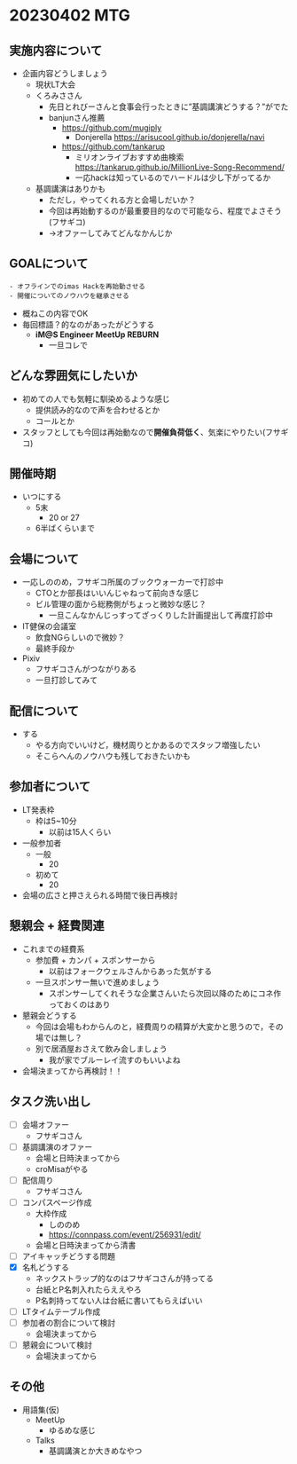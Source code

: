 # 20230402 MTG

## 実施内容について

- 企画内容どうしましょう
  - 現状LT大会
  - くろみささん
    - 先日とれびーさんと食事会行ったときに”基調講演どうする？”がでた
    - banjunさん推薦
      - https://github.com/mugiply
        - Donjerella <https://arisucool.github.io/donjerella/navi>
      - https://github.com/tankarup
        - ミリオンライブおすすめ曲検索 <https://tankarup.github.io/MillionLive-Song-Recommend/>
        - 一応hackは知っているのでハードルは少し下がってるか
  - 基調講演はありかも
    - ただし，やってくれる方と会場しだいか？
    - 今回は再始動するのが最重要目的なので可能なら、程度でよさそう(フサギコ)
    - →オファーしてみてどんなかんじか

## GOALについて

```text
- オフラインでのimas Hackを再始動させる
- 開催についてのノウハウを継承させる
```

- 概ねこの内容でOK
- 毎回標語？的なのがあったがどうする
  - **iM@S Engineer MeetUp REBURN**
    - 一旦コレで

## どんな雰囲気にしたいか

- 初めての人でも気軽に馴染めるような感じ
  - 提供読み的なので声を合わせるとか
  - コールとか
- スタッフとしても今回は再始動なので**開催負荷低く**、気楽にやりたい(フサギコ)

## 開催時期

- いつにする
  - 5末
    - 20 or 27
  - 6半ばくらいまで

## 会場について

- 一応しののめ，フサギコ所属のブックウォーカーで打診中
  - CTOとか部長はいいんじゃねって前向きな感じ
  - ビル管理の面から総務側がちょっと微妙な感じ？
    - 一旦こんなかんじっすってざっくりした計画提出して再度打診中
- IT健保の会議室
  - 飲食NGらしいので微妙？
  - 最終手段か
- Pixiv
  - フサギコさんがつながりある
  - 一旦打診してみて

## 配信について

- する
  - やる方向でいいけど，機材周りとかあるのでスタッフ増強したい
  - そこらへんのノウハウも残しておきたいかも

## 参加者について

- LT発表枠
  - 枠は5~10分
    - 以前は15人くらい
- 一般参加者
  - 一般
    - 20
  - 初めて
    - 20
- 会場の広さと押さえられる時間で後日再検討

## 懇親会 + 経費関連

- これまでの経費系
  - 参加費 + カンパ + スポンサーから
    - 以前はフォークウェルさんからあった気がする
  - 一旦スポンサー無いで進めましょう
    - スポンサーしてくれそうな企業さんいたら次回以降のためにコネ作っておくのはあり
- 懇親会どうする
  - 今回は会場もわからんのと，経費周りの精算が大変かと思うので，その場では無し？
  - 別で居酒屋おさえて飲み会しましょう
    - 我が家でブルーレイ流すのもいいよね
- 会場決まってから再検討！！

## タスク洗い出し

- [ ] 会場オファー
  - フサギコさん
- [ ] 基調講演のオファー
  - 会場と日時決まってから
  - croMisaがやる
- [ ] 配信周り
  - フサギコさん
- [ ] コンパスページ作成
  - 大枠作成
    - しののめ
    - <https://connpass.com/event/256931/edit/>
  - 会場と日時決まってから清書
- [ ] アイキャッチどうする問題
- [x] 名札どうする
  - ネックストラップ的なのはフサギコさんが持ってる
  - 台紙とP名刺入れたらええやろ
  - P名刺持ってない人は台紙に書いてもらえばいい
- [ ] LTタイムテーブル作成
- [ ] 参加者の割合について検討
  - 会場決まってから
- [ ] 懇親会について検討
  - 会場決まってから

## その他

- 用語集(仮)
  - MeetUp
    - ゆるめな感じ
  - Talks
    - 基調講演とか大きめなやつ
